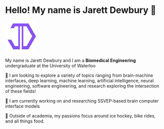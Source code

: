 # Hello! My name is Jarett Dewbury 👋

<img  src="weblogo.png">

My name is Jarett Dewbury and I am a **Biomedical Engineering** undergraduate at the University of Waterloo


📖 I am looking to explore a variety of topics ranging from brain-machine interfaces, deep learning, machine learning, 
    artificial intelligence, neural engineering, software engineering, and research exploring the intersection of these fields! 

🧠 I am currently working on and researching SSVEP-based brain computer interface models 

🏒 Outside of academia, my passions focus around ice hockey, bike rides, and all things food.

